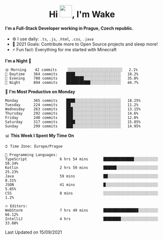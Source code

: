 <h1 align="center">Hi <img src="https://raw.githubusercontent.com/MrWakeCZ/MrWakeCZ/master/Hi.gif" width="40px" />, I'm Wake</h1>

#### I'm a Full-Stack Developer working in Prague, Czech republic.
- ⚙️ I use daily: `.ts`, `.js`, `.html`, `.css`, `.java`
- 🥅 2021 Goals: Contribute more to Open Source projects and sleep more!
- ⚡ Fun fact: Everything for me started with Minecraft

<!--START_SECTION:waka-->
**I'm a Night 🦉** 

```text
🌞 Morning    42 commits     ░░░░░░░░░░░░░░░░░░░░░░░░░   2.1% 
🌆 Daytime    364 commits    ████░░░░░░░░░░░░░░░░░░░░░   18.2% 
🌃 Evening    700 commits    ████████░░░░░░░░░░░░░░░░░   35.0% 
🌙 Night      894 commits    ███████████░░░░░░░░░░░░░░   44.7%

```
📅 **I'm Most Productive on Monday** 

```text
Monday       365 commits    ████░░░░░░░░░░░░░░░░░░░░░   18.25% 
Tuesday      224 commits    ██░░░░░░░░░░░░░░░░░░░░░░░   11.2% 
Wednesday    263 commits    ███░░░░░░░░░░░░░░░░░░░░░░   13.15% 
Thursday     292 commits    ███░░░░░░░░░░░░░░░░░░░░░░   14.6% 
Friday       240 commits    ███░░░░░░░░░░░░░░░░░░░░░░   12.0% 
Saturday     317 commits    ████░░░░░░░░░░░░░░░░░░░░░   15.85% 
Sunday       299 commits    ███░░░░░░░░░░░░░░░░░░░░░░   14.95%

```


📊 **This Week I Spent My Time On** 

```text
⌚︎ Time Zone: Europe/Prague

💬 Programming Languages: 
TypeScript               6 hrs 54 mins       ██████████████░░░░░░░░░░░   58.34% 
Kotlin                   2 hrs 59 mins       ██████░░░░░░░░░░░░░░░░░░░   25.23% 
Java                     59 mins             ██░░░░░░░░░░░░░░░░░░░░░░░   8.31% 
JSON                     41 mins             █░░░░░░░░░░░░░░░░░░░░░░░░   5.85% 
CSS                      8 mins              ░░░░░░░░░░░░░░░░░░░░░░░░░   1.2%

🔥 Editors: 
WebStorm                 7 hrs 49 mins       ████████████████░░░░░░░░░   66.12% 
IntelliJ                 4 hrs               ████████░░░░░░░░░░░░░░░░░   33.88%

```


 Last Updated on 15/09/2021
<!--END_SECTION:waka-->
